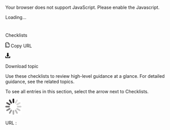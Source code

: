 Your browser does not support JavaScript. Please enable the Javascript.

Loading...

# 

Checklists

![Copy URL](media/checklists/Copy.png)
Copy URL

![Download](media/checklists/Download.png)

Download topic

Use these checklists to review high-level guidance at a glance. For detailed guidance, see the related topics. 

To see all entries in this section, select the arrow next to Checklists.

![In progress](media/checklists/activity-large.gif)

URL :
